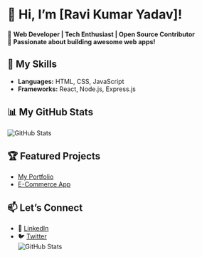 # 👋 Hi, I’m [Ravi Kumar Yadav]!  
🌟 **Web Developer | Tech Enthusiast | Open Source Contributor**  
🎯 **Passionate about building awesome web apps!**

## 🚀 My Skills  
- **Languages:** HTML, CSS, JavaScript  
- **Frameworks:** React, Node.js, Express.js  

## 📊 My GitHub Stats  
![GitHub Stats](https://github-readme-stats.vercel.app/api?username=YourUsername&show_icons=true&theme=radical)  

## 🏆 Featured Projects  
- [My Portfolio](https://github.com/YourUsername/portfolio)  
- [E-Commerce App](https://github.com/YourUsername/ecommerce-app)

## 📫 Let’s Connect  
- 💼 [LinkedIn](https://www.linkedin.com/in/ravi-kumar-yadav-93b3912b9?utm_source=share&utm_campaign=share_via&utm_content=profile&utm_medium=android_app)  
- 🐦 [Twitter](https://twitter.com/yourusername)  
![GitHub Stats](https://github-readme-stats.vercel.app/api?username=YourUsername&show_icons=true&theme=radical)
